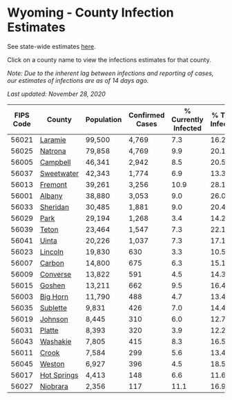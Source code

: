 # Wyoming - County Infection Estimates

See state-wide estimates [here](/infections/us-wy).

Click on a county name to view the infections estimates for that county.

*Note: Due to the inherent lag between infections and reporting of cases, our estimates of infections are as of 14 days ago.*

*Last updated: November 28, 2020*

|   FIPS Code |                     County |   Population |   Confirmed Cases |   % Currently Infected |   % Total Infected |
|-------------|----------------------------|--------------|-------------------|------------------------|--------------------|
|       56021 |         [Laramie](laramie) |       99,500 |             4,769 |                    7.3 |               16.2 |
|       56025 |         [Natrona](natrona) |       79,858 |             4,769 |                    9.9 |               20.1 |
|       56005 |       [Campbell](campbell) |       46,341 |             2,942 |                    8.5 |               20.5 |
|       56037 |   [Sweetwater](sweetwater) |       42,343 |             1,774 |                    6.9 |               13.3 |
|       56013 |         [Fremont](fremont) |       39,261 |             3,256 |                   10.9 |               28.1 |
|       56001 |           [Albany](albany) |       38,880 |             3,053 |                    9.0 |               26.0 |
|       56033 |       [Sheridan](sheridan) |       30,485 |             1,881 |                    9.0 |               20.4 |
|       56029 |               [Park](park) |       29,194 |             1,268 |                    3.4 |               14.2 |
|       56039 |             [Teton](teton) |       23,464 |             1,547 |                    7.3 |               22.1 |
|       56041 |             [Uinta](uinta) |       20,226 |             1,037 |                    7.3 |               17.1 |
|       56023 |         [Lincoln](lincoln) |       19,830 |               630 |                    3.3 |               10.5 |
|       56007 |           [Carbon](carbon) |       14,800 |               675 |                    6.3 |               15.1 |
|       56009 |       [Converse](converse) |       13,822 |               591 |                    4.5 |               14.3 |
|       56015 |           [Goshen](goshen) |       13,211 |               662 |                    9.5 |               16.4 |
|       56003 |       [Big Horn](big-horn) |       11,790 |               488 |                    4.7 |               13.4 |
|       56035 |       [Sublette](sublette) |        9,831 |               426 |                    7.0 |               14.4 |
|       56019 |         [Johnson](johnson) |        8,445 |               310 |                    6.0 |               12.7 |
|       56031 |           [Platte](platte) |        8,393 |               320 |                    3.9 |               12.2 |
|       56043 |       [Washakie](washakie) |        7,805 |               415 |                    8.3 |               16.5 |
|       56011 |             [Crook](crook) |        7,584 |               299 |                    5.6 |               13.4 |
|       56045 |           [Weston](weston) |        6,927 |               396 |                    4.5 |               18.5 |
|       56017 | [Hot Springs](hot-springs) |        4,413 |               148 |                    6.6 |               11.6 |
|       56027 |       [Niobrara](niobrara) |        2,356 |               117 |                   11.1 |               16.9 |